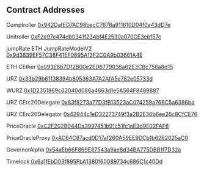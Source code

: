 ## Contract Addresses

Comptroller [0x942DafED7AC98becC7678a911610D04f0a43dD7e](https://testnet.aurorascan.dev/address/0x942DafED7AC98becC7678a911610D04f0a43dD7e)

Unitroller [0xF2e97e474db0341f234bf4E2530a070CE3ebf57c](https://testnet.aurorascan.dev/address/0xF2e97e474db0341f234bf4E2530a070CE3ebf57c)

jumpRate ETH JumpRateModelV2 [0x9d3839EF57C38F41EF0895A13F2C0A9b03661A4E](https://testnet.aurorascan.dev/address/0x9d3839ef57c38f41ef0895a13f2c0a9b03661a4e)

ETH CEther [0x093E6b7D12B00e2ED6779036a62E3CBc756a8d15](https://testnet.aurorascan.dev/address/0x093E6b7D12B00e2ED6779036a62E3CBc756a8d15)

URZ [0x33b29b61138394b805363A7A2AfA5e782e05733d](https://testnet.aurorascan.dev/address/0x33b29b61138394b805363A7A2AfA5e782e05733d)

WURZ [0x1D2351869c62040d086a4663d1e5A564F8489887](https://testnet.aurorascan.dev/address/0x1D2351869c62040d086a4663d1e5A564F8489887)

URZ CErc20Delegate [0x83f8273a77D3fB13523aC074259a766C5a6386bd](https://testnet.aurorascan.dev/address/0x83f8273a77D3fB13523aC074259a766C5a6386bd)

URZ CErc20Delegator [0x42944c1eD32273749f3a2B2E36b6ee26c8CfCE76](https://testnet.aurorascan.dev/address/0x42944c1eD32273749f3a2B2E36b6ee26c8CfCE76)

PriceOracle [0xC2F202B044Da3997451b91c51fc1aE3d9E02FAF6](https://testnet.aurorascan.dev/address/0xC2F202B044Da3997451b91c51fc1aE3d9E02FAF6)

PriceOracleProxy [0xAC64C87acd0D17af260A59EE9DCb1b6262025aC0](https://testnet.aurorascan.dev/address/0xAC64C87acd0D17af260A59EE9DCb1b6262025aC0)

GovernorAlpha [0x54aEb66F869E87543a9ae8d34BA775DBB1f7D32a](https://testnet.aurorascan.dev/address/0x54aEb66F869E87543a9ae8d34BA775DBB1f7D32a)

Timelock [0x6a1fEbD03f895FbA1380f60089734c686C1c40Dd](https://testnet.aurorascan.dev/address/0x6a1fEbD03f895FbA1380f60089734c686C1c40Dd)
